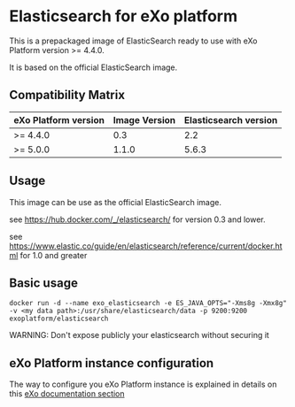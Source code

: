 # Elasticsearch for eXo platform

This is a prepackaged image of ElasticSearch ready to use with eXo Platform version >= 4.4.0.

It is based on the official ElasticSearch image.

## Compatibility Matrix

| eXo Platform version | Image Version | Elasticsearch version
|- |- |-
| >= 4.4.0 | 0.3 | 2.2
| >= 5.0.0 | 1.1.0 | 5.6.3

## Usage

This image can be use as the official ElasticSearch image.

see https://hub.docker.com/_/elasticsearch/ for version 0.3 and lower.

see https://www.elastic.co/guide/en/elasticsearch/reference/current/docker.html for 1.0 and greater

## Basic usage
```
docker run -d --name exo_elasticsearch -e ES_JAVA_OPTS="-Xms8g -Xmx8g" -v <my data path>:/usr/share/elasticsearch/data -p 9200:9200 exoplatform/elasticsearch
```

WARNING: Don't expose publicly your elasticsearch without securing it

## eXo Platform instance configuration

The way to configure you eXo Platform instance is explained in details on this [eXo documentation section](https://www.exoplatform.com/docs/public/topic/PLF44/PLFAdminGuide.Configuration.ElasticSearch.html)

